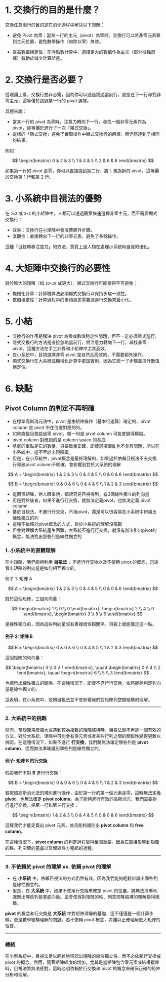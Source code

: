 # 1. 交換行的目的是什麼？

交換任意兩行的目的是在消元過程中解決以下問題：

- 避免 Pivot 為零：當某一行的主元（pivot）為零時，交換行可以將非零元素移到主元位置，避免數學操作（如除以零）無效。

- 提高數值穩定性：在浮點數計算中，選擇更大的數值作為主元（部分樞軸選擇）有助於減少計算誤差。

# 2. 交換行是否必要？

從理論上看，交換行並非必需，因為你可以通過跳過當前行，直接在下一行尋找非零主元，這等價於跳過某一行的 pivot 選擇。

具體來說：

- 當某一行的 pivot 為零時，注意力轉向下一行，尋找一個非零元素作為 pivot，即等價於進行了一次「隱式交換」。
- 這樣的「隱式交換」避免了實際操作中顯式交換行的麻煩，而仍然達到了相同的結果。

例如：

$$
\begin{bmatrix}
0 & 2 & 3 \\
1 & 4 & 5 \\
2 & 6 & 8
\end{bmatrix}
$$

如果第一行的 pivot 是零，你可以直接跳到第二行，將 `1` 視為新的 pivot，這等價於交換第 1 行和第 2 行。

# 3. 小系統中目視法的優勢

在 `2×2` 或 `3×3` 的小矩陣中，人類可以通過觀察快速選擇非零主元，而不需要顯式交換行：

- 效率：交換行在小矩陣中會浪費額外步驟。
- 直觀性：直接轉向下一行的非零元素，避免了多餘操作。

這種「目視轉移注意力」的方法，實質上是人類在處理小系統時自發的優化。

# 4. 大矩陣中交換行的必要性

對於較大的矩陣（如 `10×10` 或更大），顯式交換行可能變得不可避免：

- 機械化計算：計算機算法必須顯式交換行以保持步驟一致性。
- 數值穩定性：計算過程中的累積誤差需要通過行交換來最小化。

# 5. 小結

- 交換行的作用是解決 pivot 為零或數值穩定性問題，但不一定必須顯式進行。
- 隱式交換行的方法是直接忽略當前行，將注意力轉向下一行，尋找非零 pivot。這種方法在手工計算和小矩陣中尤其高效。
- 在小系統中，目視選擇非零 pivot 是自然且高效的，不需要額外操作。
- 顯式交換行在大系統或機械化計算中更加實用，因為它統一了步驟並提升數值穩定性。

# 6. 缺點

## Pivot Column 的判定不再明確
- 在標準高斯消元法中，pivot 是由矩陣操作（基本行運算）確定的，pivot column 是 pivot 所在位置對應的列。
- 如果直接目視跳過零 pivot，哪一列是 pivot column 可能會變得模糊。
- pivot column 對應到的是 column space 的基底
- 基底的重點是它的數量，只要數量正確，即使選擇混亂也不會有問題，所以在小系統中，這不至於出現障礙。
- 但是，在小系統中，pivot概念是最好理解的，如果過於依賴目視法不去交換行導致pivot column不明確，會影響到對於大系統的理解

$$
A = 
\begin{bmatrix}
1 & 2 & 3 \\
0 & 4 & 5 \\
0 & 0 & 6 
\end{bmatrix}
$$

$$
B = 
\begin{bmatrix}
0 & 0 & 6 \\
0 & 4 & 5 \\
1 & 2 & 3 
\end{bmatrix}
$$


- 這兩個矩陣，對人眼來說，都很容易目視得到，有3個線性獨立的列向量
- 但是對於後者，如果不進行行交換，就無法定義pivot，也無法定義 pivot column
- 基於目視法，不進行行交換，不用pivot，還是可以很容易在小系統中辨識出線性獨立的列
- 這種不依賴於pivot概念的方式，對於小系統的理解沒障礙
- 但會對理解大系統產生困難，大系統不進行行交換，就沒有辦法引出pivot的概念，無法找出那些列是線性獨立的



### **1. 小系統中的直觀理解**
在小矩陣，我們能夠利用 **目視法** ，不進行行交換以及不使用 pivot 的概念，迅速看出矩陣的列向量是如何相互獨立的。

例子 1: 矩陣 A

$$
A = 
\begin{bmatrix}
1 & 2 & 3 \\
0 & 4 & 5 \\
0 & 0 & 6 
\end{bmatrix}
$$

對於這個矩陣，三個列向量：

$$
\begin{bmatrix} 
1 \\ 
0 \\ 
0 
\end{bmatrix},
\begin{bmatrix} 2 \\ 4 \\ 0 \end{bmatrix},
\begin{bmatrix} 3 \\ 5 \\ 6 \end{bmatrix}
$$

是線性獨立的，因為這些列向量沒有重複或依賴關係。目視上就能確定這一點。

#### 例子 2: 矩陣 B

$$
B = \begin{bmatrix}
0 & 0 & 6 \\
0 & 4 & 5 \\
1 & 2 & 3 
\end{bmatrix}
$$

這個矩陣的列向量：

$$
\begin{bmatrix} 0 \\ 0 \\ 1 \end{bmatrix}, \quad
\begin{bmatrix} 0 \\ 4 \\ 2 \end{bmatrix}, \quad
\begin{bmatrix} 6 \\ 5 \\ 3 \end{bmatrix}
$$

也顯示出線性獨立的關係。在這種情況下，即使不進行行交換，依然能夠判定列向量是線性獨立的。

這表明，在小系統中，依賴目視法並不會影響我們對矩陣列空間結構的理解。

---

### **2. 大系統中的挑戰**
然而，當矩陣規模擴大或遇到較為複雜的矩陣結構時，目視法就不再是一個有效的方法。對於大系統，矩陣中可能會有零元素或者某些行列之間的關聯性變得更難以辨認。在這種情況下，如果不進行 **行交換**，我們將無法確定哪些列是 **pivot column**，從而無法準確識別哪些列是線性獨立的。

#### 例子: 矩陣 B 的行交換
假設我們不對 **B** 進行行交換：

$$
B = \begin{bmatrix}
0 & 0 & 6 \\
0 & 4 & 5 \\
1 & 2 & 3 
\end{bmatrix}
$$

若按照高斯消元法的規則進行操作，由於第一行的第一個元素是零，這時無法定義 **pivot**，也無法確定 **pivot column**。為了能夠進行有效的高斯消元，我們需要對行進行交換，把第一行和第三行交換：

$$
\begin{bmatrix}
1 & 2 & 3 \\
0 & 4 & 5 \\
0 & 0 & 6 
\end{bmatrix}
$$

這樣我們才能定義出 pivot 元素，並且能夠識別出 **pivot column** 和 **free column**。

在這種情況下，**pivot column** 的判定過程變得至關重要，因為它直接影響到矩陣的秩、列空間的基底以及解線性方程組的過程。

---

### **3. 不依賴於 pivot 的理解 vs. 依賴 pivot 的理解**
- 在 **小系統** 中，依賴目視法的方式仍然有效，因為我們能夠輕鬆辨識出哪些列是線性獨立的。
- 但是，在 **大系統** 中，如果不使用行交換來確定 pivot 的位置，將無法清晰地識別出哪些列是基底向量。這會使得對矩陣的秩、列空間等結構的理解變得困難。

**pivot** 的概念和行交換是 **大系統** 中對矩陣理解的基礎，這不僅僅是一個計算步驟，更是數學結構理解的關鍵。若不依賴 pivot 概念，將難以正確理解更大矩陣的性質。

---

### **總結**
在小型系統中，目視法足以輕鬆地辨認出矩陣的線性獨立性，而不必依賴行交換或 pivot 的概念。然而，隨著矩陣維度的增加，尤其是當矩陣包含零元素或結構複雜時，目視法將無法應對，這時必須依賴於行交換和 pivot 的概念來確保正確的矩陣分析和理解。














​




